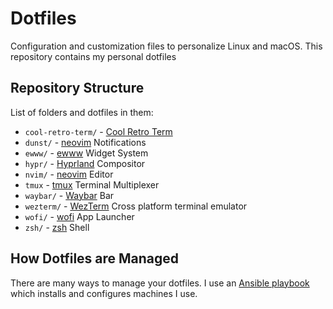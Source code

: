 # Dotfiles

Configuration and customization files to personalize Linux and macOS.
This repository contains my personal dotfiles

## Repository Structure

List of folders and dotfiles in them:

- `cool-retro-term/` - [Cool Retro Term](https://github.com/Swordfish90/cool-retro-term)
- `dunst/` - [neovim](https://wiki.archlinux.org/title/Dunst) Notifications
- `ewww/` - [ewww](https://github.com/elkowar/eww) Widget System
- `hypr/` - [Hyprland](https://hypr.land/) Compositor
- `nvim/` - [neovim](https://neovim.io/) Editor
- `tmux` - [tmux](https://github.com/tmux/tmux/wiki) Terminal Multiplexer
- `waybar/` - [Waybar](https://github.com/Alexays/Waybar) Bar
- `wezterm/` - [WezTerm](https://wezfurlong.org/wezterm/index.html) Cross platform terminal emulator
- `wofi/` - [wofi](https://github.com/fuzzybritches0/wofi) App Launcher
- `zsh/` - [zsh](https://www.zsh.org/) Shell


## How Dotfiles are Managed

There are many ways to manage your dotfiles. I use an
[Ansible playbook](https://github.com/justunsix/dotfiles-playbook)
which installs and configures machines I use.
